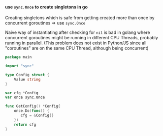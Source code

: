 
#### use `sync.Once` to create singletons in go
Creating singletons which is safe from getting created more than once by concurrent goroutines => use `sync.Once`

Naive way of instantiating after checking for `nil` is bad in golang where concurrent goroutines might be running in different CPU Threads, probably running in parallel.
(This problem does not exist in Python/JS since all "coroutines" are on the same CPU Thread, although being concurrent)

```go
package main

import "sync"

type Config struct {
    Value string
}

var cfg *Config
var once sync.Once

func GetConfig() *Config{
    once.Do(func() {
       cfg = &Config{}
    })
    return cfg 
}
```

